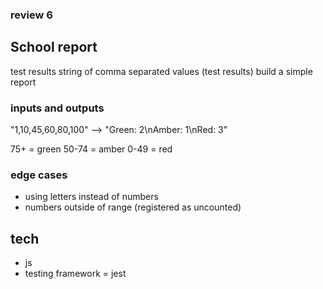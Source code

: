 ### review 6

## School report
test results
string of comma separated values (test results)
build a simple report

### inputs and outputs
"1,10,45,60,80,100" --> "Green: 2\nAmber: 1\nRed: 3"

75+ = green
50-74 = amber
0-49 = red

### edge cases
- using letters instead of numbers
- numbers outside of range (registered as uncounted)

## tech
- js
- testing framework = jest
